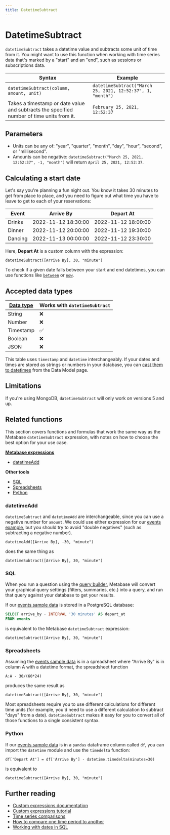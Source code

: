 ```yaml
---
title: DatetimeSubtract
---
```


# DatetimeSubtract

`datetimeSubtract` takes a datetime value and subtracts some unit of time from it. You might want to use this function when working with time series data that's marked by a "start" and an "end", such as sessions or subscriptions data.

| Syntax                                                                                    | Example                                                   |
|-------------------------------------------------------------------------------------------|-----------------------------------------------------------|
| `datetimeSubtract(column, amount, unit)`                                                  | `datetimeSubtract("March 25, 2021, 12:52:37", 1, "month")`|
| Takes a timestamp or date value and subtracts the specified number of time units from it. | `February 25, 2021, 12:52:37`                             |

## Parameters

- Units can be any of: "year", "quarter", "month", "day", "hour", "second", or "millisecond".
- Amounts can be negative: `datetimeSubtract("March 25, 2021, 12:52:37", -1, "month")` will return `April 25, 2021, 12:52:37`.

## Calculating a start date

Let's say you're planning a fun night out. You know it takes 30 minutes to get from place to place, and you need to figure out what time you have to leave to get to each of your reservations:

| Event   | Arrive By           | Depart At           |
|---------|---------------------|---------------------|
| Drinks  | 2022-11-12 18:30:00 | 2022-11-12 18:00:00 |
| Dinner  | 2022-11-12 20:00:00 | 2022-11-12 19:30:00 |
| Dancing | 2022-11-13 00:00:00 | 2022-11-12 23:30:00 |

Here, **Depart At** is a custom column with the expression:

```
datetimeSubtract([Arrive By], 30, "minute")
```

To check if a given date falls between your start and end datetimes, you can use functions like [`between`](../expressions-list.md#between) or [`now`](../expressions/now.md).

## Accepted data types

| [Data type](https://www.metabase.com/learn/databases/data-types-overview#examples-of-data-types) | Works with `datetimeSubtract`  |
| ----------------------- | -------------------- |
| String                  | ❌                   |
| Number                  | ❌                   |
| Timestamp               | ✅                   |
| Boolean                 | ❌                   |
| JSON                    | ❌                   |

This table uses `timestamp` and `datetime` interchangeably. If your dates and times are stored as strings or numbers in your database, you can [cast them to datetimes](../data-modeling/metadata-editing#casting-to-a-specific-data-type) from the Data Model page.

## Limitations

If you're using MongoDB, `datetimeSubtract` will only work on versions 5 and up.

## Related functions

This section covers functions and formulas that work the same way as the Metabase `datetimeSubtract` expression, with notes on how to choose the best option for your use case.

**[Metabase expressions](../expressions-list.md)**

- [datetimeAdd](#datetimeadd)

**Other tools**

- [SQL](#sql)
- [Spreadsheets](#spreadsheets)
- [Python](#python)

### datetimeAdd

`datetimeSubtract` and `datetimeAdd` are interchangeable, since you can use a negative number for `amount`. We could use either expression for our [events example](#calculating-a-start-date), but you should try to avoid "double negatives" (such as subtracting a negative number).

```
datetimeAdd([Arrive By], -30, "minute")
```

does the same thing as

```
datetimeSubtract([Arrive By], 30, "minute")
```

### SQL

When you run a question using the [query builder](https://www.metabase.com/glossary/query_builder), Metabase will convert your graphical query settings (filters, summaries, etc.) into a query, and run that query against your database to get your results.

If our [events sample data](#calculating-a-start-date) is stored in a PostgreSQL database:

```sql
SELECT arrive_by - INTERVAL '30 minutes' AS depart_at
FROM events
```

is equivalent to the Metabase `datetimeSubtract` expression:

```
datetimeSubtract([Arrive By], 30, "minute")
```

### Spreadsheets 

Assuming the [events sample data](#calculating-a-start-date) is in a spreadsheet where "Arrive By" is in column A with a datetime format, the spreadsheet function

```
A:A - 30/(60*24)
```

produces the same result as

```
datetimeSubtract([Arrive By], 30, "minute")
```

Most spreadsheets require you to use different calculations for different time units (for example, you'd need to use a different calculation to subtract "days" from a date). `datetimeSubtract` makes it easy for you to convert all of those functions to a single consistent syntax.

### Python

If our [events sample data](#calculating-a-start-date) is in a `pandas` dataframe column called `df`, you can import the `datetime` module and use the `timedelta` function:

```
df['Depart At'] = df['Arrive By'] - datetime.timedelta(minutes=30)
```

is equivalent to

```
datetimeSubtract([Arrive By], 30, "minute")
```

## Further reading

- [Custom expressions documentation](../expressions.md)
- [Custom expressions tutorial](https://www.metabase.com/learn/questions/custom-expressions)
- [Time series comparisons](https://www.metabase.com/learn/questions/time-series-comparisons)
- [How to compare one time period to another](https://www.metabase.com/learn/dashboards/compare-times)
- [Working with dates in SQL](https://www.metabase.com/learn/sql-questions/dates-in-sql)
